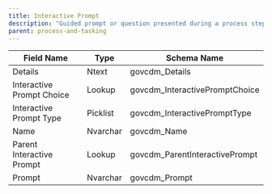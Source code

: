 ```yaml
---
title: Interactive Prompt
description: "Guided prompt or question presented during a process step."
parent: process-and-tasking
---
```


| Field Name                | Type     | Schema Name                   |
|---------------------------|----------|------------------------------|
| Details                   | Ntext    | govcdm_Details               |
| Interactive Prompt Choice | Lookup   | govcdm_InteractivePromptChoice|
| Interactive Prompt Type   | Picklist | govcdm_InteractivePromptType |
| Name                      | Nvarchar | govcdm_Name                  |
| Parent Interactive Prompt | Lookup   | govcdm_ParentInteractivePrompt|
| Prompt                    | Nvarchar | govcdm_Prompt                |

